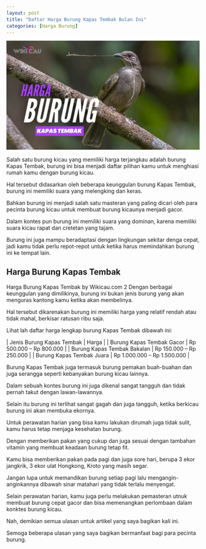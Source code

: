 ```yaml
---
layout: post
title: "Daftar Harga Burung Kapas Tembak Bulan Ini"
categories: [Harga Burung]
---
```


![](/images/harga-burung-kapas-tembak.webp)

Salah satu burung kicau yang memiliki harga terjangkau adalah burung Kapas Tembak, burung ini bisa menjadi daftar pilihan kamu untuk menghiasi rumah kamu dengan burung kicau.

Hal tersebut didasarkan oleh beberapa keunggulan burung Kapas Tembak, burung ini memiliki suara yang melengking dan keras.

Bahkan burung ini menjadi salah satu masteran yang paling dicari oleh para pecinta burung kicau untuk membuat burung kicaunya menjadi gacor.

Dalam kontes pun burung ini memiliki suara yang dominan, karena memiliki suara kicau rapat dan cretetan yang tajam.

Burung ini juga mampu beradaptasi dengan lingkungan sekitar denga cepat, jadi kamu tidak perlu repot-repot untuk ketika harus memindahkan burung ini ke tempat lain.

## Harga Burung Kapas Tembak

Harga Burung Kapas Tembak by Wikicau.com 2
Dengan berbagai keunggulan yang dimilikinya, burung ini bukan jenis burung yang akan menguras kantong kamu ketika akan membelinya.

Hal tersebut dikarenakan burung ini memiliki harga yang relatif rendah atau tidak mahal, berkisar ratusan ribu saja.

Lihat lah daftar harga lengkap burung Kapas Tembak dibawah ini:

| Jenis Burung Kapas Tembak | Harga |
| Burung Kapas Tembak Gacor | Rp 500.000 – Rp 800.000 |
| Burung Kapas Tembak Bakalan | Rp 150.000 – Rp 250.000 |
| Burung Kapas Tembak Juara | Rp 1.000.000 – Rp 1.500.000 |

Burung Kapas Tembak juga termasuk burung pemakan buah-buahan dan juga serangga seperti kebanyakan burung kicau lainnya.

Dalam sebuah kontes burung ini juga dikenal sangat tangguh dan tidak pernah takut dengan lawan-lawannya.

Selain itu burung ini terlihat sangat gagah dan juga tangguh, ketika berkicau burung ini akan membuka ekornya.

Untuk perawatan harian yang bisa kamu lakukan dirumah juga tidak sulit, kamu harus tetap menjaga kesehatan burung.

Dengan memberikan pakan yang cukup dan juga sesuai dengan tambahan vitamin yang membuat keadaan burung tetap fit.

Kamu bisa memberikan pakan pada pagi dan juga sore hari, berupa 3 ekor jangkrik, 3 ekor ulat Hongkong, Kroto yang masih segar.

Jangan lupa untuk memandikan burung setiap pagi lalu mengangin-anginkannya dibawah sinar matahari yang tidak terlalu menyengat.

Selain perawatan harian, kamu juga perlu melakukan pemasteran utnuk membuat burung cepat gacor dan bisa memenangkan perlombaan dalam konktes burung kicau.

Nah, demikian semua ulasan untuk artikel yang saya bagikan kali ini.

Semoga beberapa ulasan yang saya bagikan bermanfaat bagi para pecinta burung.
